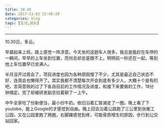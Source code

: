```yaml
---
title: 10.30
date: 2017-11-02 22:48:28
categories: blog
tags: [生活,成长]
---
```


------

10.30日，多云。

早晨起来上班，路上感觉一阵凉意。今天坐的这趟车人很多，我总是能赶在车停的一瞬间，早早的上车坐到位置，而何总却总是跟不上，明明前一秒还在一起，等到他上车位置早已坐满人。

半月没开过周会了，项目进度也因为各种原因慢了不少，尤其是最近自己状态不好，连周会也懒得开了。其实我都不清楚每次开会到底有多少人，大概十个是有的吧，言简意赅的过了下各自目前的工作情况及进度，和接下来要做的工作，18分钟搞定。完了却被研发副总拉着聊了一上午。

中午全家吃了份新便当，最小份牛奶。依旧沿着汇智湖走了一圈。晚上看了下youtobe，能上Google的才感觉到自由。晚上回去沿着公路跑了三公里到张衡工公园，又在公园里跑了两圈，右脚踝感觉到疼，可能骨质增生的原因，步行到公交站回家。
